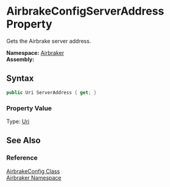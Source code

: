 AirbrakeConfigServerAddress Property
====================================
Gets the Airbrake server address.

**Namespace:** [Airbraker][1]  
**Assembly:**

Syntax
------

```csharp
public Uri ServerAddress { get; }
```

### Property Value
Type: [Uri][2]

See Also
--------

### Reference
[AirbrakeConfig Class][3]  
[Airbraker Namespace][1]  

[1]: ../README.md
[2]: http://msdn.microsoft.com/en-us/library/txt7706a
[3]: README.md